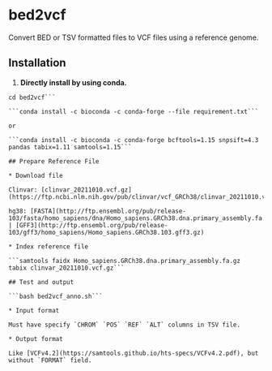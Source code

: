 # bed2vcf
Convert BED or TSV formatted files to VCF files using a reference genome.

## Installation

1. **Directly install by using conda.**

```git clone https://github.com/Liozhang/bed2vcf.git
cd bed2vcf```

```conda install -c bioconda -c conda-forge --file requirement.txt```

or

```conda install -c bioconda -c conda-forge bcftools=1.15 snpsift=4.3 pandas tabix=1.11 samtools=1.15```

## Prepare Reference File

* Download file

Clinvar: [clinvar_20211010.vcf.gz](https://ftp.ncbi.nlm.nih.gov/pub/clinvar/vcf_GRCh38/clinvar_20211010.vcf.gz)

hg38: [FASTA](http://ftp.ensembl.org/pub/release-103/fasta/homo_sapiens/dna/Homo_sapiens.GRCh38.dna.primary_assembly.fa.gz) | [GFF3](http://ftp.ensembl.org/pub/release-103/gff3/homo_sapiens/Homo_sapiens.GRCh38.103.gff3.gz)

* Index reference file

```samtools faidx Homo_sapiens.GRCh38.dna.primary_assembly.fa.gz
tabix clinvar_20211010.vcf.gz```

## Test and output

```bash bed2vcf_anno.sh```

* Input format

Must have specify `CHROM` `POS` `REF` `ALT` columns in TSV file.

* Output format

Like [VCFv4.2](https://samtools.github.io/hts-specs/VCFv4.2.pdf), but without `FORMAT` field.
